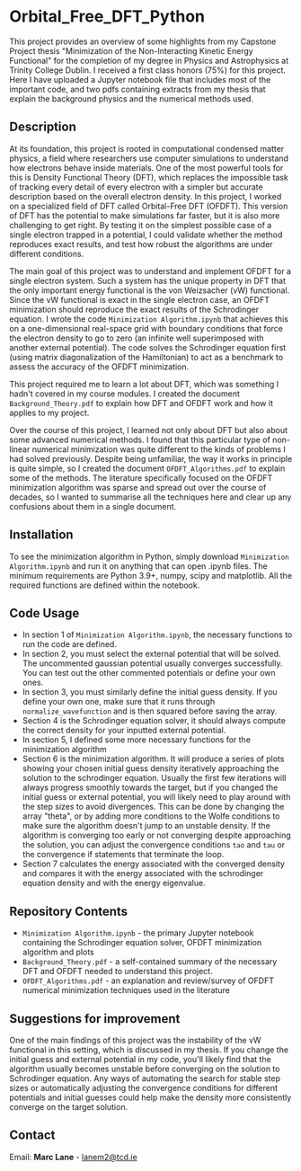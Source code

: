 # Orbital_Free_DFT_Python
This project provides an overview of some highlights from my Capstone Project thesis "Minimization of the Non-Interacting Kinetic Energy Functional" for the completion of my degree in Physics and Astrophysics at Trinity College Dublin. I received a first class honors (75%) for this project. Here I have uploaded a Jupyter notebook file that includes most of the important code, and two pdfs containing extracts from my thesis that explain the background physics and the numerical methods used.

## Description
At its foundation, this project is rooted in computational condensed matter physics, a field where researchers use computer simulations to understand how electrons behave inside materials. One of the most powerful tools for this is Density Functional Theory (DFT), which replaces the impossible task of tracking every detail of every electron with a simpler but accurate description based on the overall electron density. In this project, I worked on a specialized field of DFT called Orbital-Free DFT (OFDFT). This version of DFT has the potential to make simulations far faster, but it is also more challenging to get right. By testing it on the simplest possible case of a single electron trapped in a potential, I could validate whether the method reproduces exact results, and test how robust the algorithms are under different conditions.

The main goal of this project was to understand and implement OFDFT for a single electron system. Such a system has the unique property in DFT that the only important energy functional is the von Weizsacher (vW) functional. Since the vW functional is exact in the single electron case, an OFDFT minimization should reproduce the exact results of the Schrodinger equation. I wrote the code ```Minimization Algorithm.ipynb``` that achieves this on a one-dimensional real-space grid with boundary conditions that force the electron density to go to zero (an infinite well superimposed with another external potential). The code solves the Schrodinger equation first (using matrix diagonalization of the Hamiltonian) to act as a benchmark to assess the accuracy of the OFDFT minimization. 

This project required me to learn a lot about DFT, which was something I hadn't covered in my course modules. I created the document ```Background_Theory.pdf``` to explain how DFT and OFDFT work and how it applies to my project. 

Over the course of this project, I learned not only about DFT but also about some advanced numerical methods. I found that this particular type of non-linear numerical minimization was quite different to the kinds of problems I had solved previously. Despite being unfamiliar, the way it works in principle is quite simple, so I created the document ```OFDFT_Algorithms.pdf``` to explain some of the methods. The literature specifically focused on the OFDFT minimization algorithm was sparse and spread out over the course of decades, so I wanted to summarise all the techniques here and clear up any confusions about them in a single document. 

## Installation
To see the minimization algorithm in Python, simply download ```Minimization Algorithm.ipynb``` and run it on anything that can open .ipynb files. The minimum requirements are Python 3.9+, numpy, scipy and matplotlib. All the required functions are defined within the notebook.

## Code Usage
- In section 1 of ```Minimization Algorithm.ipynb```, the necessary functions to run the code are defined.
- In section 2, you must select the external potential that will be solved. The uncommented gaussian potential usually converges successfully. You can test out the other commented potentials or define your own ones.
- In section 3, you must similarly define the initial guess density. If you define your own one, make sure that it runs through ```normalize_wavefunction``` and is then squared before saving the array.
- Section 4 is the Schrodinger equation solver, it should always compute the correct density for your inputted external potential.
- In section 5, I defined some more necessary functions for the minimization algorithm
- Section 6 is the minimization algorithm. It will produce a series of plots showing your chosen initial guess density iteratively approaching the solution to the schrodinger equation. Usually the first few iterations will always progress smoothly towards the target, but if you changed the initial guess or external potential, you will likely need to play around with the step sizes to avoid divergences. This can be done by changing the array "theta", or by adding more conditions to the Wolfe conditions to make sure the algorithm doesn't jump to an unstable density. If the algorithm is converging too early or not converging despite approaching the solution, you can adjust the convergence conditions ```tao``` and ```tau``` or the convergence if statements that terminate the loop.
- Section 7 calculates the energy associated with the converged density and compares it with the energy associated with the schrodinger equation density and with the energy eigenvalue.

## Repository Contents
- ```Minimization Algorithm.ipynb``` - the primary Jupyter notebook containing the Schrodinger equation solver, OFDFT minimization algorithm and plots
- ```Background_Theory.pdf``` - a self-contained summary of the necessary DFT and OFDFT needed to understand this project.
- ```OFDFT_Algorithms.pdf``` - an explanation and review/survey of OFDFT numerical minimization techniques used in the literature

## Suggestions for improvement
One of the main findings of this project was the instability of the vW functional in this setting, which is discussed in my thesis. If you change the initial guess and external potential in my code, you'll likely find that the algorithm usually becomes unstable before converging on the solution to Schrodinger equation. Any ways of automating the search for stable step sizes or automatically adjusting the convergence conditions for different potentials and initial guesses could help make the density more consistently converge on the target solution. 

## Contact
Email: **Marc Lane** - lanem2@tcd.ie
